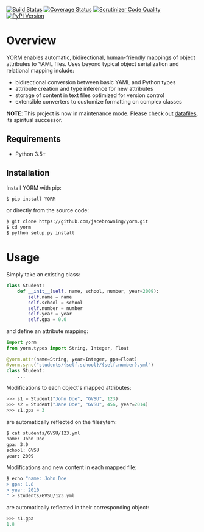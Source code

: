 [![Build Status](http://img.shields.io/travis/jacebrowning/yorm/master.svg)](https://travis-ci.org/jacebrowning/yorm)
[![Coverage Status](http://img.shields.io/coveralls/jacebrowning/yorm/master.svg)](https://coveralls.io/r/jacebrowning/yorm)
[![Scrutinizer Code Quality](http://img.shields.io/scrutinizer/g/jacebrowning/yorm.svg)](https://scrutinizer-ci.com/g/jacebrowning/yorm/?branch=master)
[![PyPI Version](http://img.shields.io/pypi/v/yorm.svg)](https://pypi.python.org/pypi/yorm)

# Overview

YORM enables automatic, bidirectional, human-friendly mappings of object attributes to YAML files.
 Uses beyond typical object serialization and relational mapping include:

* bidirectional conversion between basic YAML and Python types
* attribute creation and type inference for new attributes
* storage of content in text files optimized for version control
* extensible converters to customize formatting on complex classes

**NOTE**: This project is now in maintenance mode. Please check out [datafiles](https://github.com/jacebrowning/datafiles), its spiritual successor.

## Requirements

* Python 3.5+

## Installation

Install YORM with pip:

```sh
$ pip install YORM
```

or directly from the source code:

```sh
$ git clone https://github.com/jacebrowning/yorm.git
$ cd yorm
$ python setup.py install
```

# Usage

Simply take an existing class:

```python
class Student:
    def __init__(self, name, school, number, year=2009):
        self.name = name
        self.school = school
        self.number = number
        self.year = year
        self.gpa = 0.0
```

and define an attribute mapping:

```python
import yorm
from yorm.types import String, Integer, Float

@yorm.attr(name=String, year=Integer, gpa=Float)
@yorm.sync("students/{self.school}/{self.number}.yml")
class Student:
    ...
```

Modifications to each object's mapped attributes:

```python
>>> s1 = Student("John Doe", "GVSU", 123)
>>> s2 = Student("Jane Doe", "GVSU", 456, year=2014)
>>> s1.gpa = 3
```

are automatically reflected on the filesytem:

```sh
$ cat students/GVSU/123.yml
name: John Doe
gpa: 3.0
school: GVSU
year: 2009
```

Modifications and new content in each mapped file:

```sh
$ echo "name: John Doe
> gpa: 1.8
> year: 2010
" > students/GVSU/123.yml
```

are automatically reflected in their corresponding object:

```python
>>> s1.gpa
1.8
```
